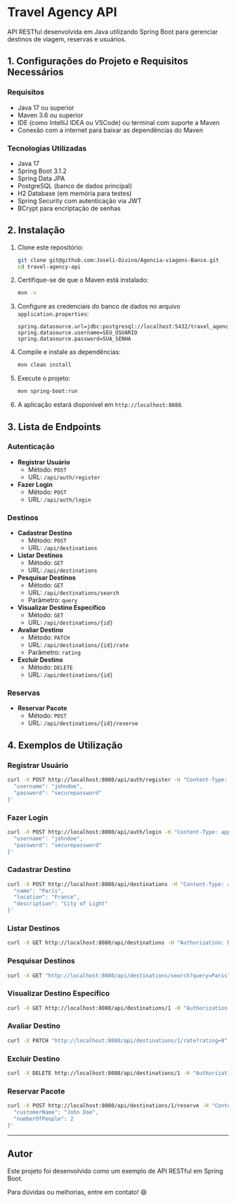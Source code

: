 
# Travel Agency API

API RESTful desenvolvida em Java utilizando Spring Boot para gerenciar destinos de viagem, reservas e usuários.

## 1. Configurações do Projeto e Requisitos Necessários

### Requisitos
- Java 17 ou superior
- Maven 3.6 ou superior
- IDE (como IntelliJ IDEA ou VSCode) ou terminal com suporte a Maven
- Conexão com a internet para baixar as dependências do Maven

### Tecnologias Utilizadas
- Java 17
- Spring Boot 3.1.2
- Spring Data JPA
- PostgreSQL (banco de dados principal)
- H2 Database (em memória para testes)
- Spring Security com autenticação via JWT
- BCrypt para encriptação de senhas

## 2. Instalação

1. Clone este repositório:
   ```bash
   git clone git@github.com:Joseli-Divino/Agencia-viagens-Banco.git
   cd travel-agency-api
   ```

2. Certifique-se de que o Maven está instalado:
   ```bash
   mvn -v
   ```

3. Configure as credenciais do banco de dados no arquivo `application.properties`:
   ```properties
   spring.datasource.url=jdbc:postgresql://localhost:5432/travel_agency_db
   spring.datasource.username=SEU_USUARIO
   spring.datasource.password=SUA_SENHA
   ```

4. Compile e instale as dependências:
   ```bash
   mvn clean install
   ```

5. Execute o projeto:
   ```bash
   mvn spring-boot:run
   ```

6. A aplicação estará disponível em `http://localhost:8080`.

## 3. Lista de Endpoints

### **Autenticação**
- **Registrar Usuário**
  - Método: `POST`
  - URL: `/api/auth/register`
- **Fazer Login**
  - Método: `POST`
  - URL: `/api/auth/login`

### **Destinos**
- **Cadastrar Destino**
  - Método: `POST`
  - URL: `/api/destinations`
- **Listar Destinos**
  - Método: `GET`
  - URL: `/api/destinations`
- **Pesquisar Destinos**
  - Método: `GET`
  - URL: `/api/destinations/search`
  - Parâmetro: `query`
- **Visualizar Destino Específico**
  - Método: `GET`
  - URL: `/api/destinations/{id}`
- **Avaliar Destino**
  - Método: `PATCH`
  - URL: `/api/destinations/{id}/rate`
  - Parâmetro: `rating`
- **Excluir Destino**
  - Método: `DELETE`
  - URL: `/api/destinations/{id}`

### **Reservas**
- **Reservar Pacote**
  - Método: `POST`
  - URL: `/api/destinations/{id}/reserve`

## 4. Exemplos de Utilização

### **Registrar Usuário**
```bash
curl -X POST http://localhost:8080/api/auth/register -H "Content-Type: application/json" -d '{
  "username": "johndoe",
  "password": "securepassword"
}'
```

### **Fazer Login**
```bash
curl -X POST http://localhost:8080/api/auth/login -H "Content-Type: application/json" -d '{
  "username": "johndoe",
  "password": "securepassword"
}'
```

### **Cadastrar Destino**
```bash
curl -X POST http://localhost:8080/api/destinations -H "Content-Type: application/json" -H "Authorization: Bearer SEU_TOKEN" -d '{
  "name": "Paris",
  "location": "France",
  "description": "City of Light"
}'
```

### **Listar Destinos**
```bash
curl -X GET http://localhost:8080/api/destinations -H "Authorization: Bearer SEU_TOKEN"
```

### **Pesquisar Destinos**
```bash
curl -X GET "http://localhost:8080/api/destinations/search?query=Paris" -H "Authorization: Bearer SEU_TOKEN"
```

### **Visualizar Destino Específico**
```bash
curl -X GET http://localhost:8080/api/destinations/1 -H "Authorization: Bearer SEU_TOKEN"
```

### **Avaliar Destino**
```bash
curl -X PATCH "http://localhost:8080/api/destinations/1/rate?rating=9" -H "Authorization: Bearer SEU_TOKEN"
```

### **Excluir Destino**
```bash
curl -X DELETE http://localhost:8080/api/destinations/1 -H "Authorization: Bearer SEU_TOKEN"
```

### **Reservar Pacote**
```bash
curl -X POST http://localhost:8080/api/destinations/1/reserve -H "Content-Type: application/json" -H "Authorization: Bearer SEU_TOKEN" -d '{
  "customerName": "John Doe",
  "numberOfPeople": 2
}'
```

---
## Autor
Este projeto foi desenvolvido como um exemplo de API RESTful em Spring Boot.

Para dúvidas ou melhorias, entre em contato! 😄
